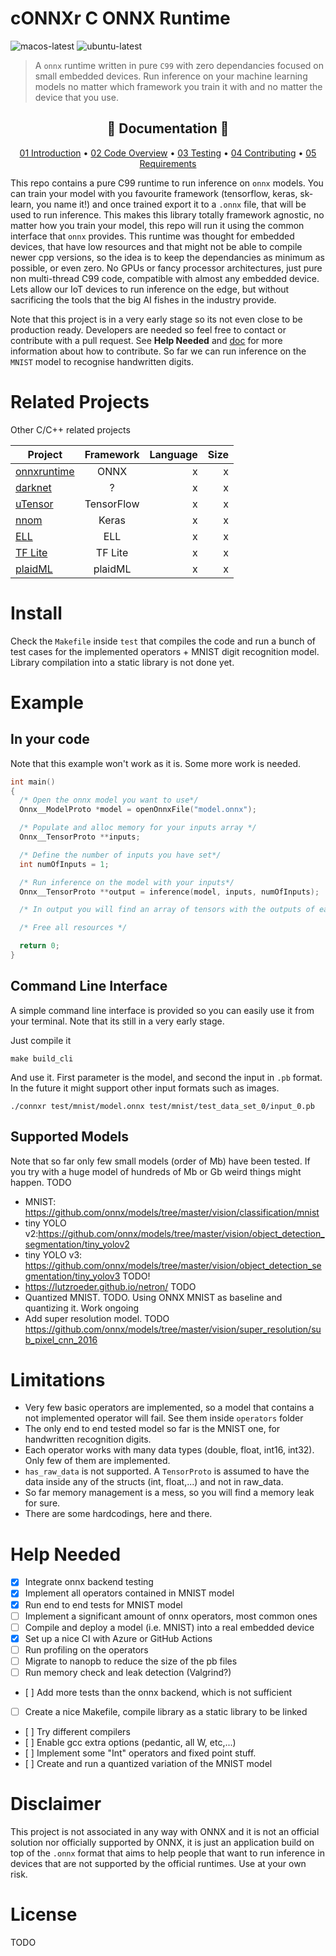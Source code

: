 # cONNXr C ONNX Runtime
![macos-latest](https://github.com/alrevuelta/cONNXr/workflows/macos-latest/badge.svg) ![ubuntu-latest](https://github.com/alrevuelta/cONNXr/workflows/ubuntu-latest/badge.svg)

> A `onnx` runtime written in pure `C99` with zero dependancies focused on small embedded devices. Run inference on your machine learning models no matter which framework you train it with and no matter the device that you use.

<h2 align="center">📗 Documentation 📗</h2>

<p align="center">
  <a href="doc/01_Introduction.md">01 Introduction</a> •
  <a href="doc/02_CodeOverview.md">02 Code Overview</a> •
  <a href="doc/03_Testing.md">03 Testing</a> •
  <a href="doc/04_Contributing.md">04 Contributing</a> •
  <a href="doc/05_Requirements.md">05 Requirements</a>
</p>

This repo contains a pure C99 runtime to run inference on `onnx` models. You can train your model with you favourite framework (tensorflow, keras, sk-learn, you name it!) and once trained export it to a `.onnx` file, that will be used to run inference. This makes this library totally framework agnostic, no matter how you train your model, this repo will run it using the common interface that `onnx` provides. This runtime was thought for embedded devices, that have low resources and that might not be able to compile newer cpp versions, so the idea is to keep the dependancies as minimum as possible, or even zero. No GPUs or fancy processor architectures, just pure non multi-thread C99 code, compatible with almost any embedded device. Lets allow our IoT devices to run inference on the edge, but without sacrificing the tools that the big AI fishes in the industry provide.

Note that this project is in a very early stage so its not even close to be production ready. Developers are needed so feel free to contact or contribute with a pull request. See **Help Needed** and [doc](doc) for more information about how to contribute. So far we can run inference on the `MNIST` model to recognise handwritten digits.

# Related Projects
Other C/C++ related projects

| Project       | Framework     | Language  | Size |
| ------------- |:-------------:| -----:| ----:|
| [onnxruntime](https://github.com/microsoft/onnxruntime)   | ONNX       | x | x |
| [darknet](https://github.com/pjreddie/darknet)            | ?          | x | x |
| [uTensor](https://github.com/uTensor/uTensor)             | TensorFlow | x | x |
| [nnom](https://github.com/majianjia/nnom)                 | Keras      | x | x |
| [ELL](https://github.com/Microsoft/ELL)                   | ELL        | x | x |
| [TF Lite](xx)                                             | TF Lite    | x | x |
| [plaidML](https://github.com/plaidml/plaidml)             | plaidML    | x | x |


# Install
Check the `Makefile` inside `test` that compiles the code and run a bunch of test cases for the implemented operators + MNIST digit recognition model. Library compilation into a static library is not done yet.

# Example

## In your code
Note that this example won't work as it is. Some more work is needed.

```c
int main()
{
  /* Open the onnx model you want to use*/
  Onnx__ModelProto *model = openOnnxFile("model.onnx");

  /* Populate and alloc memory for your inputs array */
  Onnx__TensorProto **inputs;

  /* Define the number of inputs you have set*/
  int numOfInputs = 1;

  /* Run inference on the model with your inputs*/
  Onnx__TensorProto **output = inference(model, inputs, numOfInputs);

  /* In output you will find an array of tensors with the outputs of each node */

  /* Free all resources */

  return 0;
}
```

## Command Line Interface
A simple command line interface is provided so you can easily use it from your terminal. Note that its still in a very early stage.

Just compile it
```
make build_cli
```

And use it. First parameter is the model, and second the input in `.pb` format. In the future it might support other input formats such as images.
```
./connxr test/mnist/model.onnx test/mnist/test_data_set_0/input_0.pb
```

## Supported Models
Note that so far only few small models (order of Mb) have been tested. If you try with a huge model of hundreds of Mb or Gb weird things might happen.
TODO
* MNIST: https://github.com/onnx/models/tree/master/vision/classification/mnist
* tiny YOLO v2:https://github.com/onnx/models/tree/master/vision/object_detection_segmentation/tiny_yolov2
* tiny YOLO v3: https://github.com/onnx/models/tree/master/vision/object_detection_segmentation/tiny_yolov3 TODO!
* https://lutzroeder.github.io/netron/ TODO
* Quantized MNIST. TODO. Using ONNX MNIST as baseline and quantizing it. Work ongoing
* Add super resolution model. TODO https://github.com/onnx/models/tree/master/vision/super_resolution/sub_pixel_cnn_2016

# Limitations

* Very few basic operators are implemented, so a model that contains a not implemented operator will fail. See them inside `operators` folder
* The only end to end tested model so far is the MNIST one, for handwritten recognition digits.
* Each operator works with many data types (double, float, int16, int32). Only few of them are implemented.
* `has_raw_data` is not supported. A `TensorProto` is assumed to have the data inside any of the structs (int, float,...) and not in raw_data.
* So far memory management is a mess, so you will find a memory leak for sure.
* There are some hardcodings, here and there.

# Help Needed

- [x] Integrate onnx backend testing
- [x] Implement all operators contained in MNIST model
- [x] Run end to end tests for MNIST model
- [ ] Implement a significant amount of onnx operators, most common ones
- [ ] Compile and deploy a model (i.e. MNIST) into a real embedded device
- [x] Set up a nice CI with Azure or GitHub Actions
- [ ] Run profiling on the operators
- [ ] Migrate to nanopb to reduce the size of the pb files
- [ ] Run memory check and leak detection (Valgrind?)
- [ ] Add more tests than the onnx backend, which is not sufficient
- [ ] Create a nice Makefile, compile library as a static library to be linked
- [ ] Try different compilers
- [ ] Enable gcc extra options (pedantic, all W, etc,...)
- [ ] Implement some "Int" operators and fixed point stuff.
- [ ] Create and run a quantized variation of the MNIST model

# Disclaimer
This project is not associated in any way with ONNX and it is not an official solution nor officially supported by ONNX, it is just an application build on top of the `.onnx` format that aims to help people that want to run inference in devices that are not supported by the official runtimes. Use at your own risk.

# License
TODO
